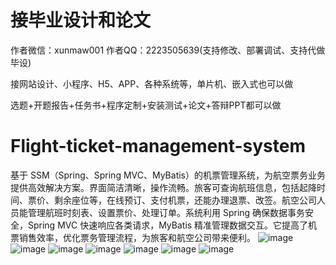 # 接毕业设计和论文
作者微信：xunmaw001  作者QQ：2223505639(支持修改、部署调试、支持代做毕设)

接网站设计、小程序、H5、APP、各种系统等，单片机、嵌入式也可以做

选题+开题报告+任务书+程序定制+安装测试+论文+答辩PPT都可以做
# Flight-ticket-management-system
基于 SSM（Spring、Spring MVC、MyBatis）的机票管理系统，为航空票务业务提供高效解决方案。界面简洁清晰，操作流畅。旅客可查询航班信息，包括起降时间、票价、剩余座位等，在线预订、支付机票，还能办理退票、改签。航空公司人员能管理航班时刻表、设置票价、处理订单。系统利用 Spring 确保数据事务安全，Spring MVC 快速响应各类请求，MyBatis 精准管理数据交互。它提高了机票销售效率，优化票务管理流程，为旅客和航空公司带来便利。 
![image](https://github.com/user-attachments/assets/e7fc7c5a-376a-4b1e-b091-75be4ba27b87)
![image](https://github.com/user-attachments/assets/f36a1ad7-0502-49e3-8e0d-3445cd015c45)
![image](https://github.com/user-attachments/assets/7f69c88c-7607-4ba5-b505-ecf38f31ba3a)
![image](https://github.com/user-attachments/assets/3a4ec333-5108-4db4-9597-a73550da79ce)
![image](https://github.com/user-attachments/assets/39ecb31d-8005-4c01-b6dc-b1c3b2cc28c8)
![image](https://github.com/user-attachments/assets/c8d4a1d6-6dca-4294-ad23-c10259049657)
![image](https://github.com/user-attachments/assets/39c869b0-ff5f-41c4-9480-9282a6b5ec92)
